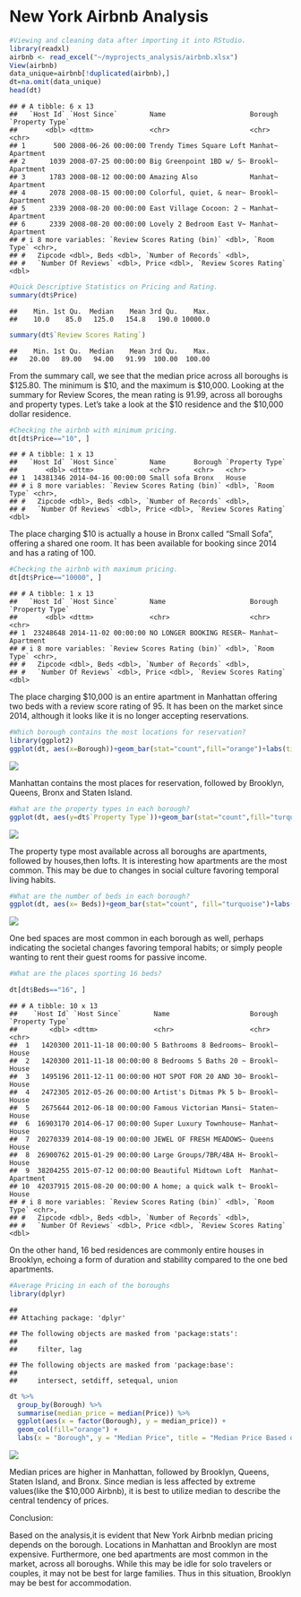 New York Airbnb Analysis
================

``` r
#Viewing and cleaning data after importing it into RStudio.
library(readxl)
airbnb <- read_excel("~/myprojects_analysis/airbnb.xlsx")
View(airbnb)
data_unique=airbnb[!duplicated(airbnb),]
dt=na.omit(data_unique)
head(dt)
```

    ## # A tibble: 6 x 13
    ##   `Host Id` `Host Since`        Name                     Borough `Property Type`
    ##       <dbl> <dttm>              <chr>                    <chr>   <chr>          
    ## 1       500 2008-06-26 00:00:00 Trendy Times Square Loft Manhat~ Apartment      
    ## 2      1039 2008-07-25 00:00:00 Big Greenpoint 1BD w/ S~ Brookl~ Apartment      
    ## 3      1783 2008-08-12 00:00:00 Amazing Also             Manhat~ Apartment      
    ## 4      2078 2008-08-15 00:00:00 Colorful, quiet, & near~ Brookl~ Apartment      
    ## 5      2339 2008-08-20 00:00:00 East Village Cocoon: 2 ~ Manhat~ Apartment      
    ## 6      2339 2008-08-20 00:00:00 Lovely 2 Bedroom East V~ Manhat~ Apartment      
    ## # i 8 more variables: `Review Scores Rating (bin)` <dbl>, `Room Type` <chr>,
    ## #   Zipcode <dbl>, Beds <dbl>, `Number of Records` <dbl>,
    ## #   `Number Of Reviews` <dbl>, Price <dbl>, `Review Scores Rating` <dbl>

``` r
#Quick Descriptive Statistics on Pricing and Rating.
summary(dt$Price)
```

    ##    Min. 1st Qu.  Median    Mean 3rd Qu.    Max. 
    ##    10.0    85.0   125.0   154.8   190.0 10000.0

``` r
summary(dt$`Review Scores Rating`)
```

    ##    Min. 1st Qu.  Median    Mean 3rd Qu.    Max. 
    ##   20.00   89.00   94.00   91.99  100.00  100.00

From the summary call, we see that the median price across all boroughs
is \$125.80. The minimum is \$10, and the maximum is \$10,000. Looking
at the summary for Review Scores, the mean rating is 91.99, across all
boroughs and property types. Let’s take a look at the \$10 residence and
the \$10,000 dollar residence.

``` r
#Checking the airbnb with minimum pricing.
dt[dt$Price=="10", ]
```

    ## # A tibble: 1 x 13
    ##   `Host Id` `Host Since`        Name       Borough `Property Type`
    ##       <dbl> <dttm>              <chr>      <chr>   <chr>          
    ## 1  14381346 2014-04-16 00:00:00 Small sofa Bronx   House          
    ## # i 8 more variables: `Review Scores Rating (bin)` <dbl>, `Room Type` <chr>,
    ## #   Zipcode <dbl>, Beds <dbl>, `Number of Records` <dbl>,
    ## #   `Number Of Reviews` <dbl>, Price <dbl>, `Review Scores Rating` <dbl>

The place charging \$10 is actually a house in Bronx called “Small
Sofa”, offering a shared one room. It has been available for booking
since 2014 and has a rating of 100.

``` r
#Checking the airbnb with maximum pricing.
dt[dt$Price=="10000", ]
```

    ## # A tibble: 1 x 13
    ##   `Host Id` `Host Since`        Name                     Borough `Property Type`
    ##       <dbl> <dttm>              <chr>                    <chr>   <chr>          
    ## 1  23248648 2014-11-02 00:00:00 NO LONGER BOOKING RESER~ Manhat~ Apartment      
    ## # i 8 more variables: `Review Scores Rating (bin)` <dbl>, `Room Type` <chr>,
    ## #   Zipcode <dbl>, Beds <dbl>, `Number of Records` <dbl>,
    ## #   `Number Of Reviews` <dbl>, Price <dbl>, `Review Scores Rating` <dbl>

The place charging \$10,000 is an entire apartment in Manhattan offering
two beds with a review score rating of 95. It has been on the market
since 2014, although it looks like it is no longer accepting
reservations.

``` r
#Which borough contains the most locations for reservation?
library(ggplot2)
ggplot(dt, aes(x=Borough))+geom_bar(stat="count",fill="orange")+labs(title="Which borough contains the most locations for reservation?", y="Count")
```

![](NY-Airbnb_files/figure-gfm/unnamed-chunk-5-1.png)<!-- -->

Manhattan contains the most places for reservation, followed by
Brooklyn, Queens, Bronx and Staten Island.

``` r
#What are the property types in each borough?
ggplot(dt, aes(y=dt$`Property Type`))+geom_bar(stat="count",fill="turquoise")+labs(title="Property Types in Each Borough", y= "Property Type", x="Count")+facet_wrap(~Borough)
```

![](NY-Airbnb_files/figure-gfm/unnamed-chunk-6-1.png)<!-- -->

The property type most available across all boroughs are apartments,
followed by houses,then lofts. It is interesting how apartments are the
most common. This may be due to changes in social culture favoring
temporal living habits.

``` r
#What are the number of beds in each borough?
ggplot(dt, aes(x= Beds))+geom_bar(stat="count", fill="turquoise")+labs(title="Number of Beds Available in Each Borough", y= "Count", x="Beds")+facet_wrap(~Borough)
```

![](NY-Airbnb_files/figure-gfm/unnamed-chunk-7-1.png)<!-- -->

One bed spaces are most common in each borough as well, perhaps
indicating the societal changes favoring temporal habits; or simply
people wanting to rent their guest rooms for passive income.

``` r
#What are the places sporting 16 beds?

dt[dt$Beds=="16", ]
```

    ## # A tibble: 10 x 13
    ##    `Host Id` `Host Since`        Name                    Borough `Property Type`
    ##        <dbl> <dttm>              <chr>                   <chr>   <chr>          
    ##  1   1420300 2011-11-18 00:00:00 5 Bathrooms 8 Bedrooms~ Brookl~ House          
    ##  2   1420300 2011-11-18 00:00:00 8 Bedrooms 5 Baths 20 ~ Brookl~ House          
    ##  3   1495196 2011-12-11 00:00:00 HOT SPOT FOR 20 AND 30~ Brookl~ House          
    ##  4   2472305 2012-05-26 00:00:00 Artist's Ditmas Pk 5 b~ Brookl~ House          
    ##  5   2675644 2012-06-18 00:00:00 Famous Victorian Mansi~ Staten~ House          
    ##  6  16903170 2014-06-17 00:00:00 Super Luxury Townhouse~ Manhat~ House          
    ##  7  20270339 2014-08-19 00:00:00 JEWEL OF FRESH MEADOWS~ Queens  House          
    ##  8  26900762 2015-01-29 00:00:00 Large Groups/7BR/4BA H~ Brookl~ House          
    ##  9  38204255 2015-07-12 00:00:00 Beautiful Midtown Loft  Manhat~ Apartment      
    ## 10  42037915 2015-08-20 00:00:00 A home; a quick walk t~ Brookl~ House          
    ## # i 8 more variables: `Review Scores Rating (bin)` <dbl>, `Room Type` <chr>,
    ## #   Zipcode <dbl>, Beds <dbl>, `Number of Records` <dbl>,
    ## #   `Number Of Reviews` <dbl>, Price <dbl>, `Review Scores Rating` <dbl>

On the other hand, 16 bed residences are commonly entire houses in
Brooklyn, echoing a form of duration and stability compared to the one
bed apartments.

``` r
#Average Pricing in each of the boroughs
library(dplyr)
```

    ## 
    ## Attaching package: 'dplyr'

    ## The following objects are masked from 'package:stats':
    ## 
    ##     filter, lag

    ## The following objects are masked from 'package:base':
    ## 
    ##     intersect, setdiff, setequal, union

``` r
dt %>%
  group_by(Borough) %>%
  summarise(median_price = median(Price)) %>%
  ggplot(aes(x = factor(Borough), y = median_price)) +
  geom_col(fill="orange") +
  labs(x = "Borough", y = "Median Price", title = "Median Price Based on Borough")
```

![](NY-Airbnb_files/figure-gfm/unnamed-chunk-9-1.png)<!-- -->

Median prices are higher in Manhattan, followed by Brooklyn, Queens,
Staten Island, and Bronx. Since median is less affected by extreme
values(like the \$10,000 Airbnb), it is best to utilize median to
describe the central tendency of prices.

Conclusion:

Based on the analysis,it is evident that New York Airbnb median pricing
depends on the borough. Locations in Manhattan and Brooklyn are most
expensive. Furthermore, one bed apartments are most common in the
market, across all boroughs. While this may be idle for solo travelers
or couples, it may not be best for large families. Thus in this
situation, Brooklyn may be best for accommodation.
